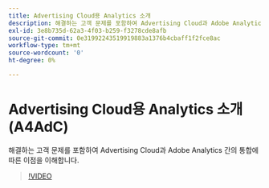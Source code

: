 ```yaml
---
title: Advertising Cloud용 Analytics 소개
description: 해결하는 고객 문제를 포함하여 Advertising Cloud과 Adobe Analytics 간의 통합에 따른 이점을 이해합니다.
exl-id: 3e8b735d-62a3-4f03-b259-f3278cde8afb
source-git-commit: 0e31992243519919883a1376b4cbaff1f2fce8ac
workflow-type: tm+mt
source-wordcount: '0'
ht-degree: 0%

---
```


# Advertising Cloud용 Analytics 소개(A4AdC)

해결하는 고객 문제를 포함하여 Advertising Cloud과 Adobe Analytics 간의 통합에 따른 이점을 이해합니다.

>[!VIDEO](https://video.tv.adobe.com/v/33491)
